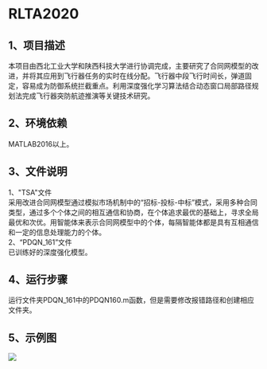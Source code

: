 # RLTA2020
## 1、项目描述
本项目由西北工业大学和陕西科技大学进行协调完成，主要研究了合同网模型的改进，并将其应用到飞行器任务的实时在线分配。飞行器中段飞行时间长，弹道固定，容易成为防御系统拦截重点。利用深度强化学习算法结合动态窗口局部路径规划法完成飞行器突防航迹推演等关键技术研究。
## 2、环境依赖
MATLAB2016以上。
## 3、文件说明
1、"TSA"文件  
采用改进合同网模型通过模拟市场机制中的“招标-投标-中标”模式，采用多种合同类型，通过多个个体之间的相互通信和协商，在个体追求最优的基础上，寻求全局最优和次优。用智能体来表示合同网模型中的个体，每隔智能体都是具有互相通信和一定的信息处理能力的个体。  
2、“PDQN_161”文件  
已训练好的深度强化模型。  
## 4、运行步骤
运行文件夹PDQN_161中的PDQN160.m函数，但是需要修改报错路径和创建相应文件夹。  
## 5、示例图
![](https://s3.bmp.ovh/imgs/2022/08/08/a6c7d7a39f1d2221.png)

